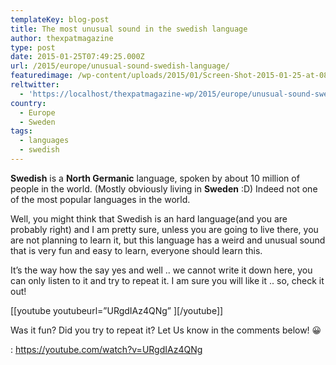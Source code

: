```yaml
---
templateKey: blog-post
title: The most unusual sound in the swedish language
author: thexpatmagazine
type: post
date: 2015-01-25T07:49:25.000Z
url: /2015/europe/unusual-sound-swedish-language/
featuredimage: /wp-content/uploads/2015/01/Screen-Shot-2015-01-25-at-08.47.36.png
reltwitter:
  - 'https://localhost/thexpatmagazine-wp/2015/europe/unusual-sound-swedish-language/?utm_source=ReviveOldPost&utm_medium=social&utm_campaign=ReviveOldPost'
country: 
  - Europe
  - Sweden
tags:
  - languages
  - swedish
---
```


**Swedish** is a **North Germanic** language, spoken by about 10 million of people in the world. (Mostly obviously living in **Sweden** :D) Indeed not one of the most popular languages in the world.<!--more-->

Well, you might think that Swedish is an hard language(and you are probably right) and I am pretty sure, unless you are going to live there, you are not planning to learn it, but this language has a weird and unusual sound that is very fun and easy to learn, everyone should learn this.

It&#8217;s the way how the say yes and well .. we cannot write it down here, you can only listen to it and try to repeat it. I am sure you will like it .. so, check it out!



[\[youtube youtubeurl=&#8221;URgdIAz4QNg&#8221; \]\[/youtube\]]

Was it fun? Did you try to repeat it? Let Us know in the comments below! 😀

: https://youtube.com/watch?v=URgdIAz4QNg
